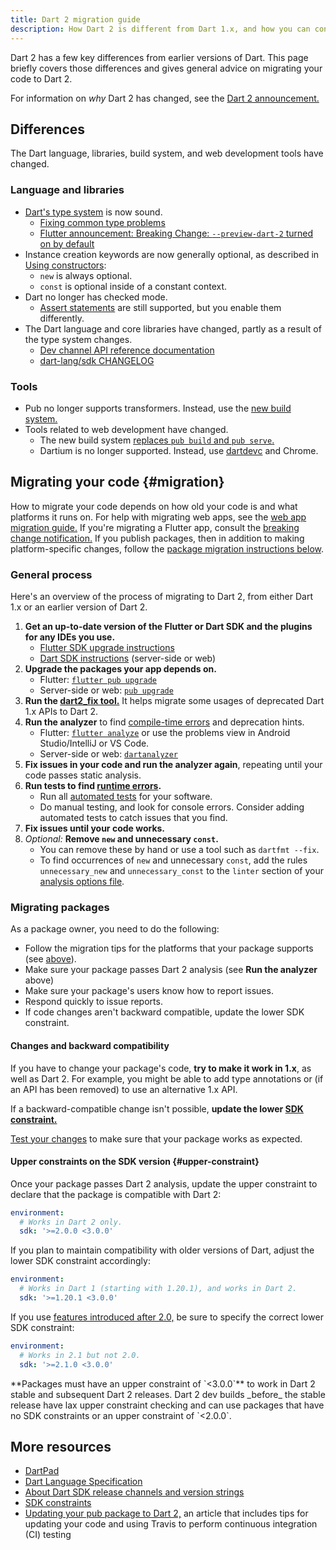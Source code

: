 ```yaml
---
title: Dart 2 migration guide
description: How Dart 2 is different from Dart 1.x, and how you can convert your code to work with Dart 2.
---
```


Dart 2 has a few key differences from earlier versions of Dart.
This page briefly covers those differences and
gives general advice on migrating your code to Dart 2.

For information on _why_ Dart 2 has changed, see the
[Dart 2 announcement.][Dart 2 announcement]


## Differences

The Dart language, libraries, build system, and web development tools have changed.

### Language and libraries

* [Dart's type system][sound Dart] is now sound.
  * [Fixing common type problems][Fixing Common Type Problems]
  * [Flutter announcement: Breaking Change: `--preview-dart-2` turned on by default][Leaf's email]
* Instance creation keywords are now generally optional,
  as described in [Using constructors][]:
  * `new` is always optional.
  * `const` is optional inside of a constant context.
* Dart no longer has checked mode.
  * [Assert statements][] are still supported, but you enable them differently.
* The Dart language and core libraries have changed,
  partly as a result of the type system changes.
  * [Dev channel API reference documentation][apiref]
  * [dart-lang/sdk CHANGELOG][]

### Tools

* Pub no longer supports transformers.
  Instead, use the [new build system.][build system]
* Tools related to web development have changed.
  * The new build system [replaces `pub build` and `pub serve`.][build_runner web]
  * Dartium is no longer supported. Instead, use [dartdevc][] and Chrome.


## Migrating your code {#migration}

How to migrate your code depends on how old your code is
and what platforms it runs on.
For help with migrating web apps,
see the [web app migration guide.][webdev dart2]
If you're migrating a Flutter app,
consult the [breaking change notification.][Leaf's email]
If you publish packages,
then in addition to making platform-specific changes,
follow the [package migration instructions below](#migrating-packages).


### General process

Here's an overview of the process of migrating to Dart 2,
from either Dart 1.x or an earlier version of Dart 2.

1. **Get an up-to-date version of the Flutter or Dart SDK
   and the plugins for any IDEs you use.**
   * [Flutter SDK upgrade instructions][Flutter SDK upgrade]
   * [Dart SDK instructions][Dart SDK install] (server-side or web)
2. **Upgrade the packages your app depends on.**
   * Flutter: [`flutter pub upgrade`][flutter pub upgrade]
   * Server-side or web: [`pub upgrade`][pub upgrade]
3. **Run the [dart2_fix tool.][dart2_fix]** It helps migrate some
   usages of deprecated Dart 1.x APIs to Dart 2.
4. **Run the analyzer** to find [compile-time errors][]
   and deprecation hints.
   * Flutter: [`flutter analyze`][Flutter analyzer]
     or use the problems view in Android Studio/IntelliJ or VS Code.
   * Server-side or web: [`dartanalyzer`][dartanalyzer]
5. **Fix issues in your code and run the analyzer again**,
   repeating until your code passes static analysis.
6. **Run tests to find [runtime errors][].**
   * Run all [automated tests] for your software.
   * Do manual testing, and look for console errors.
   Consider adding automated tests to catch issues that you find.
7. **Fix issues until your code works.**
8. _Optional:_ **Remove `new` and unnecessary `const`.**
   * You can remove these by hand or use a tool such as `dartfmt --fix`.
   * To find occurrences of `new` and unnecessary `const`, add the rules
     `unnecessary_new` and `unnecessary_const` to the `linter` section of your
     [analysis options file][].


### Migrating packages

As a package owner, you need to do the following:

* Follow the migration tips for the platforms that your package supports
  (see [above](#migration)).
* Make sure your package passes Dart 2 analysis (see **Run the analyzer** above)
* Make sure your package's users know how to report issues.
* Respond quickly to issue reports.
* If code changes aren't backward compatible,
  update the lower SDK constraint.

#### Changes and backward compatibility

If you have to change your package's code,
**try to make it work in 1.x**, as well as Dart 2.
For example, you might be able to add type annotations
or (if an API has been removed) to use an alternative 1.x API.

If a backward-compatible change isn't possible,
**update the lower [SDK constraint.][SDK constraints]**

[Test your changes][testing] to make sure that your package works as expected.

#### Upper constraints on the SDK version {#upper-constraint}

Once your package passes Dart 2 analysis, update the upper constraint
to declare that the package is compatible with Dart 2:

```yaml
environment:
  # Works in Dart 2 only.
  sdk: '>=2.0.0 <3.0.0'
```

If you plan to maintain compatibility with older versions of Dart, adjust the
lower SDK constraint accordingly:

```yaml
environment:
  # Works in Dart 1 (starting with 1.20.1), and works in Dart 2.
  sdk: '>=1.20.1 <3.0.0'
```

If you use [features introduced after 2.0,][CHANGELOG]
be sure to specify the correct lower SDK constraint:

```yaml
environment:
  # Works in 2.1 but not 2.0.
  sdk: '>=2.1.0 <3.0.0'
```

[CHANGELOG]: https://github.com/dart-lang/sdk/blob/master/CHANGELOG.md

<aside class="alert alert-warning" markdown="1">
  **Packages must have an upper constraint of `<3.0.0`** to work in
  Dart 2 stable and subsequent Dart 2 releases.
  Dart 2 dev builds _before_ the stable release have
  lax upper constraint checking and can use packages that have
  no SDK constraints or an upper constraint of `<2.0.0`.
</aside>

## More resources

* [DartPad](/tools/dartpad)
* [Dart Language Specification][]
* [About Dart SDK release channels and version strings][pre-release]
* [SDK constraints][]
* [Updating your pub package to Dart 2,][]
  an article that includes tips for updating your code and
  using Travis to perform continuous integration (CI) testing

[analysis options file]: /guides/language/analysis-options#the-analysis-options-file
[dartdevc]: /tools/dartdevc
[build system]: https://github.com/dart-lang/build/tree/master/docs
[automated tests]: /guides/testing
[customize static analysis]: /guides/language/analysis-options
[Flutter analyzer]: {{site.flutter}}/docs/testing/debugging#the-dart-analyzer
[dartanalyzer]: /tools/dartanalyzer
[flutter pub upgrade]: {{site.flutter}}/docs/development/packages-and-plugins/using-packages#updating-package-dependencies
[pub upgrade]: /guides/packages#upgrading-a-dependency
[dart2_fix]: https://github.com/dart-lang/dart2_fix
[angular-examples repos]: https://github.com/angular-examples
[apiref]: {{site.dart_api}}/dev
[assert statements]: /guides/language/language-tour#assert
[build_runner web]: /tools/build_runner
[compile-time errors]: /guides/language/sound-problems#static-errors-and-warnings
[creating library packages]: /guides/libraries/create-library-packages
[Dart 2 announcement]: https://medium.com/dartlang/announcing-dart-2-80ba01f43b6
[Dart Language Specification]: /guides/language/spec
[dart-lang/sdk CHANGELOG]: https://github.com/dart-lang/sdk/blob/master/CHANGELOG.md#200
[Dartium news]: {{site.group}}/2017/06/a-stronger-dart-for-everyone.html
[Fixing Common Type Problems]: /guides/language/sound-problems
[Flutter SDK upgrade]: {{site.flutter}}/docs/development/tools/sdk/upgrading
[Dart SDK install]: /get-dart
[Leaf's email]: https://groups.google.com/d/msg/flutter-dev/H8dDhWg_c8I/_Ql78q_6AgAJ
[newsletters]: https://github.com/dart-lang/sdk/tree/master/docs/newsletter#dart-language-and-library-newsletters
[pre-release]: /get-dart#about-release-channels-and-version-strings
[runtime errors]: /guides/language/sound-problems#runtime-errors
[SDK constraints]: /tools/pub/pubspec#sdk-constraints
[sound Dart]: /guides/language/sound-dart
[testing]: /guides/testing
[Updating your pub package to Dart 2,]: https://medium.com/@filiph/updating-your-pub-package-to-dart-2-cd8ca343b1be
[Using constructors]: /guides/language/language-tour#using-constructors
[webdev dart2]: /web/dart-2
